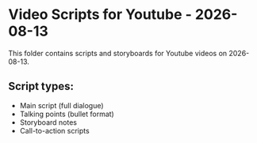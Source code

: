 # Video Scripts for Youtube - 2026-08-13

This folder contains scripts and storyboards for Youtube videos on 2026-08-13.

## Script types:
- Main script (full dialogue)
- Talking points (bullet format)
- Storyboard notes
- Call-to-action scripts
